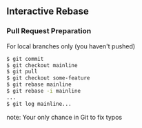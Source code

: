##  Interactive Rebase
### Pull Request Preparation

For local branches only (you haven't pushed)

```bash
$ git commit
$ git checkout mainline
$ git pull
$ git checkout some-feature
$ git rebase mainline
$ git rebase -i mainline
...
$ git log mainline...
```

note:
Your only chance in Git to fix typos
